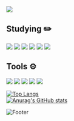 <img src="https://capsule-render.vercel.app/api?type=waving&color=9C9EFE&&fontColor=FFFFFF&height=300&section=header&text=Ji%20eun%20Lee&desc=%20Hi~%20Nice%20to%20meet%20U%20:)%20&fontSize=80&fontAlign=70&animation=twinkling&rotate=5&stroke=B1E1FF&strokeWidth=3&descAlign=80&descAlignY=65" />

## Studying   ✏️



<img src="https://img.shields.io/badge/Python-3776AB?style=for-the-badge&logo=Python&logoColor=FFFFFF">
<img src="https://img.shields.io/badge/JavaScript-F7DF1E?style=for-the-badge&logo=JavaScript&logoColor=FFFFFF">
<img src="https://img.shields.io/badge/HTML5-E34F26?style=for-the-badge&logo=HTML5&logoColor=FFFFFF">
<img src="https://img.shields.io/badge/CSS3-1572B6?style=for-the-badge&logo=CSS3&logoColor=FFFFFF">
<img src="https://img.shields.io/badge/Kotlin-7F52FF?style=for-the-badge&logo=Kotlin&logoColor=FFFFFF">
<img src="https://img.shields.io/badge/R-276DC3?style=for-the-badge&logo=R&logoColor=FFFFFF">

## Tools   ⚙️

  <img src="https://img.shields.io/badge/Visual Studio Code-007ACC?style=for-the-badge&logo=Visual Studio Code&logoColor=FFFFFF">
<img src="https://img.shields.io/badge/GitHub-181717?style=for-the-badge&logo=GitHub&logoColor=FFFFFF">
<img src="https://img.shields.io/badge/Android Studio-3DDC84?style=for-the-badge&logo=Android Studio&logoColor=FFFFFF">
<img src="https://img.shields.io/badge/RStudio-75AADB?style=for-the-badge&logo=RStudio&logoColor=FFFFFF">
<img src="https://img.shields.io/badge/Eclipse IDE-2C2255?style=for-the-badge&logo=Eclipse IDE&logoColor=FFFFFF">

   
[![Top Langs](https://github-readme-stats.vercel.app/api/top-langs/?username=ijieun)](https://github.com/ijieun/github-readme-stats)   
[![Anurag's GitHub stats](https://github-readme-stats.vercel.app/api?username=ijieun)](https://github.com/ijieun/github-readme-stats)
   
   ![Footer](https://capsule-render.vercel.app/api?type=waving&color=auto&height=200&section=footer)
   
   
